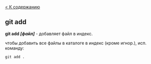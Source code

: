
[< К содержанию](./README.md)



## git add 

**git add *[файл]*** - добавляет файл в индекс.

чтобы добавить все файлы в каталоге в индекс (кроме игнор.), исп. команду:

```bash=
git add .
```